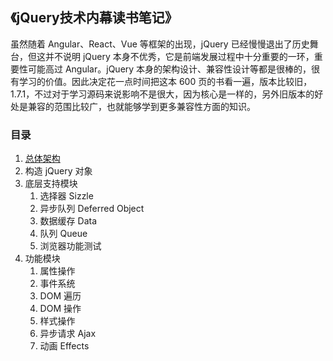 ## 《jQuery技术内幕读书笔记》

虽然随着 Angular、React、Vue 等框架的出现，jQuery 已经慢慢退出了历史舞台，但这并不说明 jQuery 本身不优秀，它是前端发展过程中十分重要的一环，重要性可能高过 Angular。jQuery 本身的架构设计、兼容性设计等都是很棒的，很有学习的价值。因此决定花一点时间把这本 600 页的书看一遍，版本比较旧，1.7.1，不过对于学习源码来说影响不是很大，因为核心是一样的，另外旧版本的好处是兼容的范围比较广，也就能够学到更多兼容性方面的知识。

### 目录

1. [总体架构](./lib/总体架构.md)
2. 构造 jQuery 对象
3. 底层支持模块
   1. 选择器 Sizzle
   2. 异步队列 Deferred Object
   3. 数据缓存 Data
   4. 队列 Queue
   5. 浏览器功能测试
4. 功能模块
   1. 属性操作
   2. 事件系统
   3. DOM 遍历
   4. DOM 操作
   5. 样式操作
   6. 异步请求 Ajax
   7. 动画 Effects